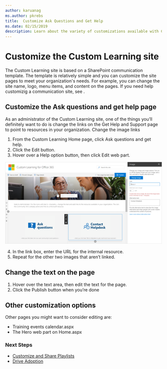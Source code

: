 ```yaml
---
author: karuanag
ms.author: pkrebs
title:  Customize Ask Questions and Get Help
ms.date: 02/15/2019
description: Learn about the variety of customizations available with Custom Learning for Office 365
---
```


# Customize the Custom Learning site

The Custom Learning site is based on a SharePoint communication template. The template is relatively simple and you can customize the site pages to meet your organization's needs. For example, you can change the site name, logo, menu items, and content on the pages. If you need help customizig a communication site, see <link here>. 

## Customize the Ask questions and get help page

As an administrator of the Custom Learning site, one of the things you’ll definitely want to do is change the links on the Get Help and Support page to point to resources in your organization. 
Change the image links 
1.	From the Custom Learning Home page, click Ask questions and get help.
2.	Click the Edit button.
3.	Hover over a Help option button, then click Edit web part.

![cg_edithelp.png](media/cg_edithelp.png)

4.	In the link box, enter the URL for the internal resource. 
5.	Repeat for the other two images that aren’t linked.

## Change the text on the page

1. Hover over the text area, then edit the text for the page. 
2. Click the Publish button when you’re done

## Other customization options
Other pages you might want to consider editing are:

- Training events calendar.aspx
- The Hero web part on Home.aspx

### Next Steps

- [Customize and Share Playlists](customplaylist.md)
- [Drive Adoption](driveadoption.md) 